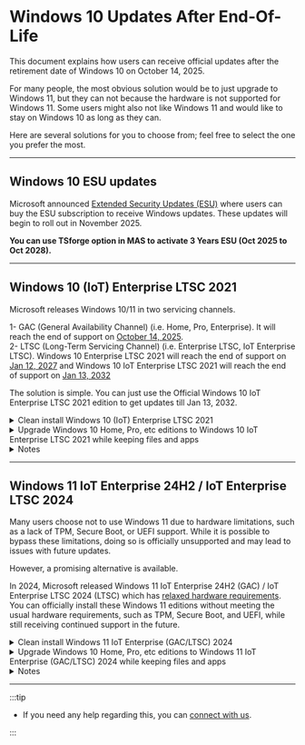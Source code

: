 # Windows 10 Updates After End-Of-Life

This document explains how users can receive official updates after the retirement date of Windows 10 on October 14, 2025.  

For many people, the most obvious solution would be to just upgrade to Windows 11, but they can not because the hardware is not supported for Windows 11. Some users might also not like Windows 11
and would like to stay on Windows 10 as long as they can.

Here are several solutions for you to choose from; feel free to select the one you prefer the most.

---

## Windows 10 ESU updates

Microsoft announced [Extended Security Updates (ESU)](https://learn.microsoft.com/en-us/windows/whats-new/extended-security-updates) where users can buy the ESU subscription to receive Windows updates. These updates will begin to roll out in November 2025. 

**You can use TSforge option in MAS to activate 3 Years ESU (Oct 2025 to Oct 2028).**

---

## Windows 10 (IoT) Enterprise LTSC 2021

Microsoft releases Windows 10/11 in two servicing channels.

1- GAC (General Availability Channel) (i.e. Home, Pro, Enterprise). It will reach the end of support on [October 14, 2025](https://learn.microsoft.com/lifecycle/products/windows-10-home-and-pro).  
2- LTSC (Long-Term Servicing Channel) (i.e. Enterprise LTSC, IoT Enterprise LTSC). Windows 10 Enterprise LTSC 2021 will reach the end of support on [Jan 12, 2027](https://learn.microsoft.com/lifecycle/products/windows-10-enterprise-ltsc-2021) 
and Windows 10 IoT Enterprise LTSC 2021 will reach the end of support on [Jan 13, 2032](https://learn.microsoft.com/lifecycle/products/windows-10-iot-enterprise-ltsc-2021) 

The solution is simple. You can just use the Official Windows 10 IoT Enterprise LTSC 2021 edition to get updates till Jan 13, 2032.

<details>
  <summary>Clean install Windows 10 (IoT) Enterprise LTSC 2021</summary>

The IoT edition ISO is available in English language only, but don't worry. 

- Download [Enterprise LTSC 2021](windows_ltsc_links.md) ISO in your desired language.
- Install Windows using this [clean installation guide](https://gravesoft.dev/clean_install_windows).
- After installing Windows, to change the edition, enter the IoT LTSC 2021 key `QPM6N-7J2WJ-P88HH-P3YRH-YY74H` on the activation page in the Windows settings.

</details>

<details>
  <summary>Upgrade Windows 10 Home, Pro, etc editions to Windows 10 IoT Enterprise LTSC 2021 while keeping files and apps</summary>

- Download Windows 10 Enterprise LTSC ISO from [here](windows_ltsc_links.md) in the **same Windows language and architecture**.  
  - To check the installed Windows architecture, open Powershell as admin and enter,  
`Get-WmiObject -Class Win32_OperatingSystem | Format-List OSArchitecture`  
    x64 means 64 Bit, x86 means 32 Bit  
  - To check the installed Windows Language, open Powershell as admin and enter,  
`dism /english /online /get-intl | find /i "Default system UI language"`
- Right-click on the downloaded ISO file, Open With > Windows Explorer
- A new DVD drive will appear in Windows Explorer, which means the installation image has been mounted successfully.
- Now open the command prompt as admin and enter,  
  `reg add "HKLM\SOFTWARE\Microsoft\Windows NT\CurrentVersion" /v EditionID /d IoTEnterpriseS /f`
- Now **quickly** go into that DVD drive and run setup.exe, and continue until you reach the final confirmation screen. (Don't take time at this step, otherwise it won't show an option to keep files and apps)
- Make sure it says "**Keep personal files and apps**" on the final screen. Then you can continue the process and wait until it is done.

That's all.

</details>

<details>
  <summary>Notes</summary>

- LTSC editions do not have Store apps installed by default. However, if you upgrade from GAC to LTSC, all your Store apps will be retained. In contrast, if you perform a clean installation of Windows LTSC, Store apps will not be installed. For instructions on how to install them manually, please refer to this [page](windows_ltsc_links.md).
- IoT editions are [binary identical](https://learn.microsoft.com/windows/iot/iot-enterprise/Overview) to Enterprise editions. The difference is in licensing. You can use it just fine on a general-purpose device.

</details>

---

## Windows 11 IoT Enterprise 24H2 / IoT Enterprise LTSC 2024

Many users choose not to use Windows 11 due to hardware limitations, such as a lack of TPM, Secure Boot, or UEFI support. While it is possible to bypass these limitations, doing so is officially unsupported and may lead to issues with future updates.

However, a promising alternative is available.

In 2024, Microsoft released Windows 11 IoT Enterprise 24H2 (GAC) / IoT Enterprise LTSC 2024 (LTSC) which has [relaxed hardware requirements](https://learn.microsoft.com/windows/iot/iot-enterprise/Hardware/System_Requirements?tabs=Windows11LTSC#optional-minimum-requirements).
You can officially install these Windows 11 editions without meeting the usual hardware requirements, such as TPM, Secure Boot, and UEFI, while still receiving continued support in the future. 

<details>
  <summary>Clean install Windows 11 IoT Enterprise (GAC/LTSC) 2024</summary>

The IoT edition ISO is available in English language only, but don't worry. 

- Download any [Windows 11 24H2](windows_11_links.md) (For GAC) or [Enterprise LTSC 2024](windows_ltsc_links.md) (For LTSC) ISO in your desired language.
- Follow [normal clean installation guide](https://gravesoft.dev/clean_install_windows) if you are using IoT edition English language ISO.
- Follow [PID.txt method](https://gravesoft.dev/clean_install_windows#windows-11-on-unsupported-hardware) to install IoT edition from scratch if you are using Non-IoT ISO.

Alternatively, you can install any Windows 11 24H2 (For GAC) or Enterprise LTSC 2024 (For LTSC) ISO file with [Rufus](https://gravesoft.dev/clean_install_windows) and once the installation is done, you can use the change edition option in MAS to switch the edition to IoT Enterprise and enjoy official support on unsupported hardware.

</details>

<details>
  <summary>Upgrade Windows 10 Home, Pro, etc editions to Windows 11 IoT Enterprise (GAC/LTSC) 2024 while keeping files and apps</summary>

The IoT edition is available in English language only, but don't worry. 

- Download any [Windows 11 24H2](windows_11_links.md) (For GAC) or [Enterprise LTSC 2024](windows_ltsc_links.md) (For LTSC) ISO in the **same Windows language and architecture**.
  - To check the installed Windows architecture, open Powershell as admin and enter,  
`Get-WmiObject -Class Win32_OperatingSystem | Format-List OSArchitecture`  
    x64 means 64 Bit, x86 means 32 Bit  
  - To check the installed Windows Language, open Powershell as admin and enter,  
`dism /english /online /get-intl | find /i "Default system UI language"`
- Right-click on the downloaded ISO file, Open With > Windows Explorer
- A new DVD drive will appear in Windows Explorer, which means the installation image has been mounted successfully.
- Now open the command prompt as admin and enter,  
  **For GAC**  
`reg add "HKLM\SOFTWARE\Microsoft\Windows NT\CurrentVersion" /v EditionID /d IoTEnterprise /f`  
  **For LTSC**  
`reg add "HKLM\SOFTWARE\Microsoft\Windows NT\CurrentVersion" /v EditionID /d IoTEnterpriseS /f`
- Now **quickly** go into that DVD drive and run setup.exe, and continue until you reach the final confirmation screen. (Don't take time at this step, otherwise it won't show an option to keep files and apps)
- Make sure it says "**Keep personal files and apps**" on the final screen. Then you can continue the process and wait until it is done.

That's all.

</details>

<details>
  <summary>Notes</summary>

- Many tools can let you install Windows 11 if the hardware is not supported and monthly updates would work fine. However yearly feature updates will fail to install if hardware requirements are not met.
- This is why IoT (24H2/2024) editions are mentioned so that you can get official support on future feature upgrades.
- LTSC editions do not have Store apps installed by default. However, if you upgrade from GAC to LTSC, all your Store apps will be retained. In contrast, if you perform a clean installation of Windows LTSC, Store apps will not be installed. For instructions on how to install them manually, please refer to this [page](windows_ltsc_links.md).
- Windows 11 24H2 / 2024 requires CPUs that support SSE4.2 and POPCNT instructions.
- IoT editions are [binary identical](https://learn.microsoft.com/windows/iot/iot-enterprise/Overview) to Enterprise editions. The difference is in licensing. You can use it just fine on a general-purpose device.

</details>

---

:::tip

-   If you need any help regarding this, you can [connect with us](troubleshoot.md).

:::
